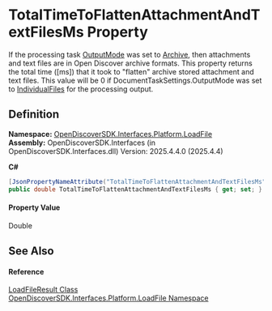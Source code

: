 # TotalTimeToFlattenAttachmentAndTextFilesMs Property


If the processing task <a href="4334f753-3ce0-61e6-d436-492365ada853">OutputMode</a> was set to <a href="a041a2d2-b2ef-2b6d-56fb-23d653640aec">Archive</a>, then attachments and text files are in Open Discover archive formats. This property returns the total time ([ms]) that it took to "flatten" archive stored attachment and text files. This value will be 0 if DocumentTaskSettings.OutputMode was set to <a href="a041a2d2-b2ef-2b6d-56fb-23d653640aec">IndividualFiles</a> for the processing output.



## Definition
**Namespace:** <a href="64ba929d-e4db-0192-acbb-9e65aff4a599">OpenDiscoverSDK.Interfaces.Platform.LoadFile</a>  
**Assembly:** OpenDiscoverSDK.Interfaces (in OpenDiscoverSDK.Interfaces.dll) Version: 2025.4.4.0 (2025.4.4)

**C#**
``` C#
[JsonPropertyNameAttribute("TotalTimeToFlattenAttachmentAndTextFilesMs")]
public double TotalTimeToFlattenAttachmentAndTextFilesMs { get; set; }
```



#### Property Value
Double

## See Also


#### Reference
<a href="e4ae457a-c5e8-3831-5312-f9f0c16f130a">LoadFileResult Class</a>  
<a href="64ba929d-e4db-0192-acbb-9e65aff4a599">OpenDiscoverSDK.Interfaces.Platform.LoadFile Namespace</a>  
